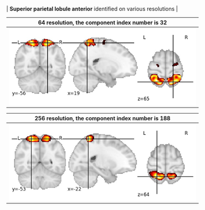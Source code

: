 


| **Superior parietal lobule anterior** identified on various resolutions |

| 64 resolution, the component index number is 32|  
|:---:|  
| ![Component 64](../64/final/32.jpg "From component 64: Superior parietal lobule anterior") |

| 256 resolution, the component index number is 188|  
|:---:|  
| ![Component 256](../256/final/188.jpg "From component 256: Superior parietal lobule anterior") |